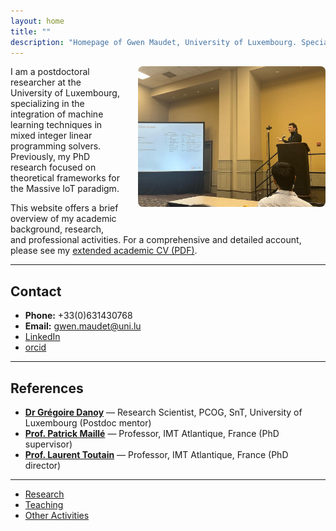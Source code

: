```yaml
---
layout: home
title: ""
description: "Homepage of Gwen Maudet, University of Luxembourg. Specializing in machine learning for optimization, Massive IoT, and mixed integer linear programming. Summary profile and contact information."
---
```




<img src="gwen.JPG" alt="Portrait of Gwen Maudet" style="max-width:300px;float:right;margin:0 0 2em 2em;border-radius:8px;"/>

I am a postdoctoral researcher at the University of Luxembourg, specializing in the integration of machine learning techniques in mixed integer linear programming solvers. Previously, my PhD research focused on theoretical frameworks for the Massive IoT paradigm.

This website offers a brief overview of my academic background, research, and professional activities. For a comprehensive and detailed account, please see my [extended academic CV (PDF)](cv_gwen_maudet.pdf).

---

## Contact
 
- **Phone:** +33(0)631430768  
- **Email:** [gwen.maudet@uni.lu](mailto:gwen.maudet@uni.lu)  
- [LinkedIn](https://www.linkedin.com/in/gwen-maudet-1a1490171/)  
- [orcid](https://orcid.org/0000-0003-0340-2542)  
---

## References


- **[Dr Grégoire Danoy](https://www.uni.lu/fstm-en/people/gregoire-danoy/)** — Research Scientist, PCOG, SnT, University of Luxembourg (Postdoc mentor)
- **[Prof. Patrick Maillé](https://www.imt-atlantique.fr/fr/personne/patrick-maille)** — Professor, IMT Atlantique, France (PhD supervisor)
- **[Prof. Laurent Toutain](https://www.imt-atlantique.fr/fr/personne/laurent-toutain)** — Professor, IMT Atlantique, France (PhD director)

---

- [Research](research/)
- [Teaching](teaching/)
- [Other Activities](other/)
